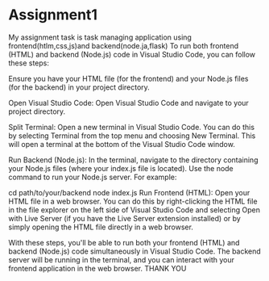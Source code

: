 # Assignment1
My assignment task is task managing application using frontend(htlm,css,js)and backend(node.ja,flask)
To run both frontend (HTML) and backend (Node.js) code in Visual Studio Code, you can follow these steps:

Ensure you have your HTML file (for the frontend) and your Node.js files (for the backend) in your project directory.

Open Visual Studio Code: Open Visual Studio Code and navigate to your project directory.

Split Terminal: Open a new terminal in Visual Studio Code. You can do this by selecting Terminal from the top menu and choosing New Terminal. This will open a terminal at the bottom of the Visual Studio Code window.

Run Backend (Node.js): In the terminal, navigate to the directory containing your Node.js files (where your index.js file is located). Use the node command to run your Node.js server. For example:

cd path/to/your/backend
node index.js
Run Frontend (HTML): Open your HTML file in a web browser. You can do this by right-clicking the HTML file in the file explorer on the left side of Visual Studio Code and selecting Open with Live Server (if you have the Live Server extension installed) or by simply opening the HTML file directly in a web browser.

With these steps, you'll be able to run both your frontend (HTML) and backend (Node.js) code simultaneously in Visual Studio Code. The backend server will be running in the terminal, and you can interact with your frontend application in the web browser.
THANK YOU 
